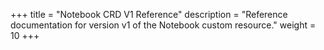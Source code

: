 +++
title = "Notebook CRD V1 Reference"
description = "Reference documentation for version v1 of the Notebook custom resource."
weight = 10
+++
